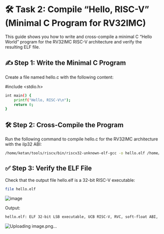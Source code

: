 # 🛠️ Task 2: Compile “Hello, RISC-V” (Minimal C Program for RV32IMC)
This guide shows you how to write and cross-compile a minimal C “Hello World” program for the RV32IMC RISC-V architecture and verify the resulting ELF file.

## ✍️ Step 1: Write the Minimal C Program
Create a file named hello.c with the following content:

#include <stdio.h>

```bash
int main() {
    printf("Hello, RISC-V\n");
    return 0;
}
```

## 🛠️ Step 2: Cross-Compile the Program
Run the following command to compile hello.c for the RV32IMC architecture with the ilp32 ABI:

```bash
/home/ketan/tools/riscv/bin/riscv32-unknown-elf-gcc -o hello.elf /home/ketan/hello.c
```

## ✅ Step 3: Verify the ELF File
Check that the output file hello.elf is a 32-bit RISC-V executable:

```bash
file hello.elf
```

![image](https://github.com/user-attachments/assets/24f7a51d-fc5f-4110-a3f4-fd082fdb7a7f)

Output:

```bash
hello.elf: ELF 32-bit LSB executable, UCB RISC-V, RVC, soft-float ABI, version 1 (SYSV), statically linked, not stripped
```
![Uploading image.png…]()
